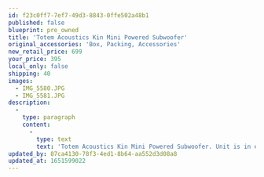 ```yaml
---
id: f23c0ff7-7ef7-49d3-8843-0ffe502a48b1
published: false
blueprint: pre_owned
title: 'Totem Acoustics Kin Mini Powered Subwoofer'
original_accessories: 'Box, Packing, Accessories'
new_retail_price: 699
your_price: 395
local_only: false
shipping: 40
images:
  - IMG_5580.JPG
  - IMG_5581.JPG
description:
  -
    type: paragraph
    content:
      -
        type: text
        text: 'Totem Acoustics Kin Mini Powered Subwoofer. Unit is in excellent physical and functional condition with original box, packing and accessories. Sold as new for $699.00'
updated_by: 87ca4130-78f3-4ed1-8b64-aa552d3d08a8
updated_at: 1651599022
---
```

